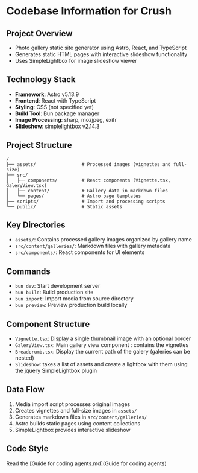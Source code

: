 # Codebase Information for Crush

## Project Overview
- Photo gallery static site generator using Astro, React, and TypeScript
- Generates static HTML pages with interactive slideshow functionality
- Uses SimpleLightbox for image slideshow viewer

## Technology Stack
- **Framework**: Astro v5.13.9
- **Frontend**: React with TypeScript
- **Styling**: CSS (not specified yet)
- **Build Tool**: Bun package manager
- **Image Processing**: sharp, mozjpeg, exifr
- **Slideshow**: simplelightbox v2.14.3

## Project Structure
```
/
├── assets/                 # Processed images (vignettes and full-size)
├── src/
│   ├── components/         # React components (Vignette.tsx, GaleryView.tsx)
│   ├── content/            # Gallery data in markdown files
│   └── pages/              # Astro page templates
├── scripts/                # Import and processing scripts
└── public/                 # Static assets
```

## Key Directories
- `assets/`: Contains processed gallery images organized by gallery name
- `src/content/galleries/`: Markdown files with gallery metadata
- `src/components/`: React components for UI elements

## Commands
- `bun dev`: Start development server
- `bun build`: Build production site
- `bun import`: Import media from source directory
- `bun preview`: Preview production build locally

## Component Structure
- `Vignette.tsx`: Display a single thumbnail image with an optional border
- `GaleryView.tsx`: Main gallery view component : contains the vignettes
- `Breadcrumb.tsx`: Display the current path of the galery (galeries can be nested)
- `Slideshow`: takes a list of assets and create a lightbox with them using the jquery SimpleLightbox plugin

## Data Flow
1. Media import script processes original images
2. Creates vignettes and full-size images in `assets/`
3. Generates markdown files in `src/content/galleries/`
4. Astro builds static pages using content collections
5. SimpleLightbox provides interactive slideshow

## Code Style
Read the [Guide for coding agents.md](Guide for coding agents)
